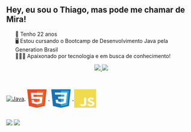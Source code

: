## Hey, eu sou o Thiago, mas pode me chamar de Mira!

<ul style="list-style-type : none;">
<li> 🎈 Tenho 22 anos </li>
<li> 🖥️ Estou cursando o Bootcamp de Desenvolvimento Java pela Generation Brasil </li>
<li> 🧑🏻‍💻 Apaixonado por tecnologia e em busca de conhecimento!</li>
</ul> 

<div align="center">
  <a href="https://github.com/thmira">
  <img height="170em" src="https://github-readme-stats.vercel.app/api?username=thmira&show_icons=true&theme=tokyonight&include_all_commits=true&count_private=true"/>
  <img height="170em" src="https://github-readme-stats.vercel.app/api/top-langs/?username=thmira&layout=compact&langs_count=7&theme=tokyonight"/>
</div>
  
 ##
  
<div style="display: inline_block"><br>
  <img align="center" alt="Java" height="50" width="60" src="https://cdn.jsdelivr.net/gh/devicons/devicon/icons/java/java-original.svg" />
  <img align="center" alt="HTML" height="50" width="60" src="https://raw.githubusercontent.com/devicons/devicon/master/icons/html5/html5-original.svg">
  <img align="center" alt="CSS" height="50" width="60" src="https://raw.githubusercontent.com/devicons/devicon/master/icons/css3/css3-original.svg">
  <img align="center" alt="Js" height="50" width="60" src="https://raw.githubusercontent.com/devicons/devicon/master/icons/javascript/javascript-plain.svg">
</div>
  
 ##
  
<div> 
    <a href="https://www.instagram.com/_thmira/" target="_blank"><img src="https://img.shields.io/badge/-Instagram-%23E4405F?style=for-the-badge&logo=instagram&logoColor=white" target="_blank"></a>
    <a href="https://www.linkedin.com/in/thiago-mira-483706175/" target="_blank"><img src="https://img.shields.io/badge/-LinkedIn-%230077B5?style=for-the-badge&logo=linkedin&logoColor=white" target="_blank"></a> 
</div>

